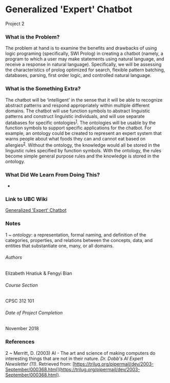 # Generalized 'Expert' Chatbot
Project 2 

### What is the Problem?
The problem at hand is to examine the benefits and drawbacks of using logic programing (specifically, SWI Prolog) in creating a chatbot (namely, a program to which a user may make statements using natural language, and receive a response in natural language). Specifically,  we will be assessing the characteristics of prolog optimized for search, flexible pattern batching, databases, parsing, first order logic, and controlled natural language.

### What is the Something Extra?
The chatbot will be ‘intelligent’ in the sense that it will be able to recognize abstract patterns and respond appropriately within multiple different domains. The chatbot will use function symbols to abstract linguistic patterns and construct linguistic individuals, and will use separate databases for specific ontologies<sup>[1](#Notes)</sup>. The ontologies will be usable by the function symbols to support specific applications for the chatbot. For example, an ontology could be created to represent an expert system that warns people about what foods they can and cannot eat based on allergies<sup>[2](#References)</sup>.  Without the ontology, the knowledge would all be stored in the linguistic rules specified by function symbols. With the ontology, the rules become simple general purpose rules and the knowledge is stored in the ontology.

### What Did We Learn From Doing This?
-

### Link to UBC Wiki
[Generalized 'Expert' Chatbot](https://wiki.ubc.ca/Generalized_%27Expert%27_Chatbot_CPSC312)

### Notes
1 ~ *ontology*:  a representation, formal naming, and definition of the categories, properties, and relations between the concepts, data,      and entities that substantiate one, many, or all domains.

###### Authors
Elizabeth Hnatiuk & Fengyi Bian

###### Course Section
CPSC 312 101

###### Date of Project Completion
November 2018

### References
2 ~ Merritt, D. (2003) AI - The art and science of making computers do interesting things that are not in their nature. *Dr. Dobb's AI                     Expert Newsletter (11)*. Retrieved from: [https://trilug.org/pipermail/dev/2003-September/000368.html](https://trilug.org/pipermail/dev/2003-September/000368.html).

